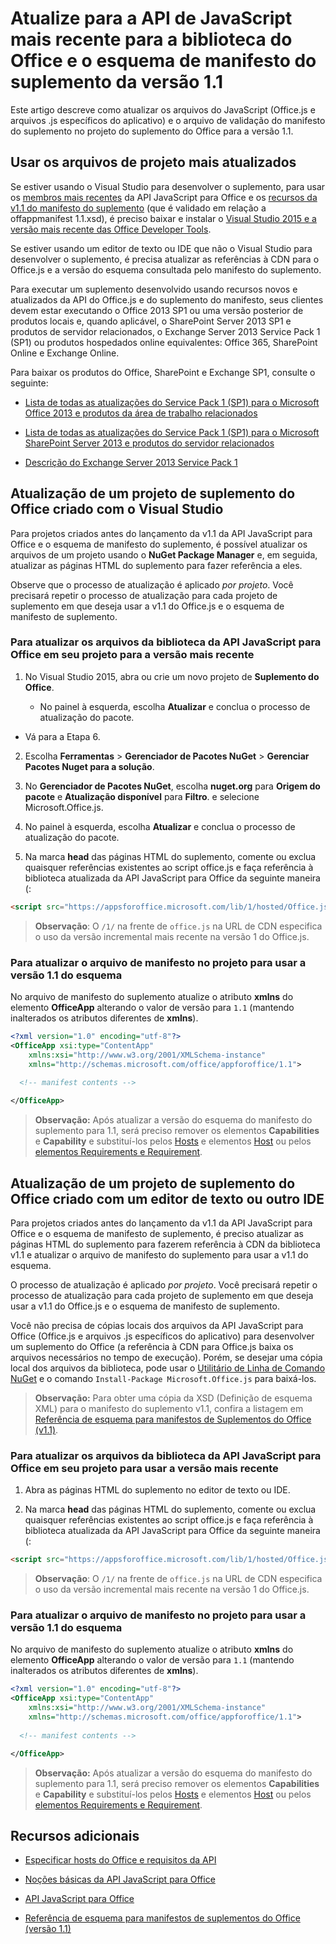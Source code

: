 # <a name="update-to-the-latest-javascript-api-for-office-library-and-version-11-add-in-manifest-schema"></a>Atualize para a API de JavaScript mais recente para a biblioteca do Office e o esquema de manifesto do suplemento da versão 1.1

Este artigo descreve como atualizar os arquivos do JavaScript (Office.js e arquivos .js específicos do aplicativo) e o arquivo de validação do manifesto do suplemento no projeto do suplemento do Office para a versão 1.1.

## <a name="using-the-most-up-to-date-project-files"></a>Usar os arquivos de projeto mais atualizados

Se estiver usando o Visual Studio para desenvolver o suplemento, para usar os [membros mais recentes](https://dev.office.com/reference/add-ins/what's-changed-in-the-javascript-api-for-office) da API JavaScript para Office e os [recursos da v1.1 do manifesto do suplemento](../overview/add-in-manifests.md) (que é validado em relação a offappmanifest 1.1.xsd), é preciso baixar e instalar o [Visual Studio 2015 e a versão mais recente das Office Developer Tools](https://www.visualstudio.com/features/office-tools-vs).

Se estiver usando um editor de texto ou IDE que não o Visual Studio para desenvolver o suplemento, é precisa atualizar as referências à CDN para o Office.js e a versão do esquema consultada pelo manifesto do suplemento.

Para executar um suplemento desenvolvido usando recursos novos e atualizados da API do Office.js e do suplemento do manifesto, seus clientes devem estar executando o Office 2013 SP1 ou uma versão posterior de produtos locais e, quando aplicável, o SharePoint Server 2013 SP1 e produtos de servidor relacionados, o Exchange Server 2013 Service Pack 1 (SP1) ou produtos hospedados online equivalentes: Office 365, SharePoint Online e Exchange Online.

Para baixar os produtos do Office, SharePoint e Exchange SP1, consulte o seguinte:

- [Lista de todas as atualizações do Service Pack 1 (SP1) para o Microsoft Office 2013 e produtos da área de trabalho relacionados](http://support.microsoft.com/kb/2850036)
    
- [Lista de todas as atualizações do Service Pack 1 (SP1) para o Microsoft SharePoint Server 2013 e produtos do servidor relacionados](http://support.microsoft.com/kb/2850035)
    
- [Descrição do Exchange Server 2013 Service Pack 1](http://support.microsoft.com/kb/2926248)
    

## <a name="updating-an-office-add-in-project-created-with-visual-studio"></a>Atualização de um projeto de suplemento do Office criado com o Visual Studio

Para projetos criados antes do lançamento da v1.1 da API JavaScript para Office e o esquema de manifesto do suplemento, é possível atualizar os arquivos de um projeto usando o **NuGet Package Manager** e, em seguida, atualizar as páginas HTML do suplemento para fazer referência a eles. 

Observe que o processo de atualização é aplicado _por projeto_. Você precisará repetir o processo de atualização para cada projeto de suplemento em que deseja usar a v1.1 do Office.js e o esquema de manifesto de suplemento.


### <a name="to-update-the-javascript-api-for-office-library-files-in-your-project-to-the-newest-release"></a>Para atualizar os arquivos da biblioteca da API JavaScript para Office em seu projeto para a versão mais recente


1. No Visual Studio 2015, abra ou crie um novo projeto de **Suplemento do Office**.
    
      - No painel à esquerda, escolha **Atualizar** e conclua o processo de atualização do pacote.
    
  - Vá para a Etapa 6.
    
2. Escolha **Ferramentas** > **Gerenciador de Pacotes NuGet** > **Gerenciar Pacotes Nuget para a solução**.
    
3. No **Gerenciador de Pacotes NuGet**, escolha **nuget.org** para **Origem do pacote** e **Atualização disponível** para **Filtro**. e selecione Microsoft.Office.js.
    
4. No painel à esquerda, escolha **Atualizar** e conclua o processo de atualização do pacote.
    
5. Na marca **head** das páginas HTML do suplemento, comente ou exclua quaisquer referências existentes ao script office.js e faça referência à biblioteca atualizada da API JavaScript para Office da seguinte maneira (:
    
```html
<script src="https://appsforoffice.microsoft.com/lib/1/hosted/Office.js" type="text/javascript"></script>
```

> **Observação**: O `/1/` na frente de `office.js` na URL de CDN especifica o uso da versão incremental mais recente na versão 1 do Office.js.   


### <a name="to-update-the-manifest-file-in-your-project-to-use-schema-version-11"></a>Para atualizar o arquivo de manifesto no projeto para usar a versão 1.1 do esquema

No arquivo de manifesto do suplemento atualize o atributo **xmlns** do elemento **OfficeApp** alterando o valor de versão para `1.1` (mantendo inalterados os atributos diferentes de **xmlns**).
    
```xml
<?xml version="1.0" encoding="utf-8"?>
<OfficeApp xsi:type="ContentApp" 
    xmlns:xsi="http://www.w3.org/2001/XMLSchema-instance" 
    xmlns="http://schemas.microsoft.com/office/appforoffice/1.1">
  
  <!-- manifest contents -->

</OfficeApp>
```

> **Observação:** Após atualizar a versão do esquema do manifesto do suplemento para 1.1, será preciso remover os elementos **Capabilities** e **Capability** e substituí-los pelos [Hosts](http://dev.office.com/reference/add-ins/manifest/hosts) e elementos [Host](http://dev.office.com/reference/add-ins/manifest/hosts) ou pelos [elementos Requirements e Requirement](../overview/specify-office-hosts-and-api-requirements.md).

## <a name="updating-an-office-add-in-project-created-with-a-text-editor-or-other-ide"></a>Atualização de um projeto de suplemento do Office criado com um editor de texto ou outro IDE

Para projetos criados antes do lançamento da v1.1 da API JavaScript para Office e o esquema de manifesto de suplemento, é preciso atualizar as páginas HTML do suplemento para fazerem referência à CDN da biblioteca v1.1 e atualizar o arquivo de manifesto do suplemento para usar a v1.1 do esquema. 

O processo de atualização é aplicado _por projeto_. Você precisará repetir o processo de atualização para cada projeto de suplemento em que deseja usar a v1.1 do Office.js e o esquema de manifesto de suplemento.

Você não precisa de cópias locais dos arquivos da API JavaScript para Office (Office.js e arquivos .js específicos do aplicativo) para desenvolver um suplemento do Office (a referência à CDN para Office.js baixa os arquivos necessários no tempo de execução). Porém, se desejar uma cópia local dos arquivos da biblioteca, pode usar o [Utilitário de Linha de Comando NuGet](http://docs.nuget.org/consume/installing-nuget) e o comando `Install-Package Microsoft.Office.js` para baixá-los.

 > **Observação:** Para obter uma cópia da XSD (Definição de esquema XML) para o manifesto do suplemento v1.1, confira a listagem em [Referência de esquema para manifestos de Suplementos do Office (v1.1)](../overview/add-in-manifests.md).


### <a name="to-update-the-javascript-api-for-office-library-files-in-your-project-to-use-the-newest-release"></a>Para atualizar os arquivos da biblioteca da API JavaScript para Office em seu projeto para usar a versão mais recente

1. Abra as páginas HTML do suplemento no editor de texto ou IDE.
    
2. Na marca **head** das páginas HTML do suplemento, comente ou exclua quaisquer referências existentes ao script office.js e faça referência à biblioteca atualizada da API JavaScript para Office da seguinte maneira (:
    
```html
<script src="https://appsforoffice.microsoft.com/lib/1/hosted/Office.js" type="text/javascript"></script>
```

> **Observação**: O `/1/` na frente de `office.js` na URL de CDN especifica o uso da versão incremental mais recente na versão 1 do Office.js.   

### <a name="to-update-the-manifest-file-in-your-project-to-use-schema-version-11"></a>Para atualizar o arquivo de manifesto no projeto para usar a versão 1.1 do esquema

No arquivo de manifesto do suplemento atualize o atributo **xmlns** do elemento **OfficeApp** alterando o valor de versão para `1.1` (mantendo inalterados os atributos diferentes de **xmlns**).
    
```xml
<?xml version="1.0" encoding="utf-8"?>
<OfficeApp xsi:type="ContentApp" 
    xmlns:xsi="http://www.w3.org/2001/XMLSchema-instance" 
    xmlns="http://schemas.microsoft.com/office/appforoffice/1.1">
  
  <!-- manifest contents -->

</OfficeApp>
```

> **Observação:** Após atualizar a versão do esquema do manifesto do suplemento para 1.1, será preciso remover os elementos **Capabilities** e **Capability** e substituí-los pelos [Hosts](http://dev.office.com/reference/add-ins/manifest/hosts) e elementos [Host](http://dev.office.com/reference/add-ins/manifest/hosts) ou pelos [elementos Requirements e Requirement](../overview/specify-office-hosts-and-api-requirements.md).
    

## <a name="additional-resources"></a>Recursos adicionais

- [Especificar hosts do Office e requisitos da API](../overview/specify-office-hosts-and-api-requirements.md)
    
- [Noções básicas da API JavaScript para Office](../develop/understanding-the-javascript-api-for-office.md)
    
- [API JavaScript para Office](http://dev.office.com/reference/add-ins/javascript-api-for-office)
    
- [Referência de esquema para manifestos de suplementos do Office (versão 1.1)](../overview/add-in-manifests.md)
    
